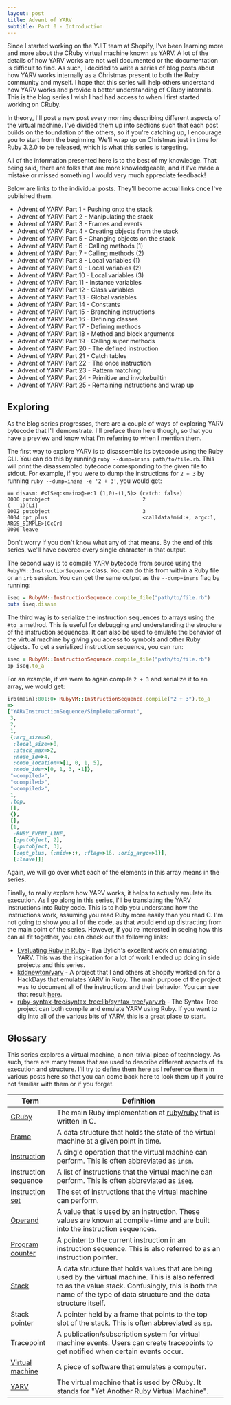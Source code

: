 ```yaml
---
layout: post
title: Advent of YARV
subtitle: Part 0 - Introduction
---
```


Since I started working on the YJIT team at Shopify, I've been learning more and more about the CRuby virtual machine known as YARV. A lot of the details of how YARV works are not well documented or the documentation is difficult to find. As such, I decided to write a series of blog posts about how YARV works internally as a Christmas present to both the Ruby community and myself. I hope that this series will help others understand how YARV works and provide a better understanding of CRuby internals. This is the blog series I wish I had had access to when I first started working on CRuby.

In theory, I'll post a new post every morning describing different aspects of the virtual machine. I've divided them up into sections such that each post builds on the foundation of the others, so if you're catching up, I encourage you to start from the beginning. We'll wrap up on Christmas just in time for Ruby 3.2.0 to be released, which is what this series is targeting.

All of the information presented here is to the best of my knowledge. That being said, there are folks that are more knowledgeable, and if I've made a mistake or missed something I would very much appreciate feedback!

Below are links to the individual posts. They'll become actual links once I've published them.

* Advent of YARV: Part 1 - Pushing onto the stack
* Advent of YARV: Part 2 - Manipulating the stack
* Advent of YARV: Part 3 - Frames and events
* Advent of YARV: Part 4 - Creating objects from the stack
* Advent of YARV: Part 5 - Changing objects on the stack
* Advent of YARV: Part 6 - Calling methods (1)
* Advent of YARV: Part 7 - Calling methods (2)
* Advent of YARV: Part 8 - Local variables (1)
* Advent of YARV: Part 9 - Local variables (2)
* Advent of YARV: Part 10 - Local variables (3)
* Advent of YARV: Part 11 - Instance variables
* Advent of YARV: Part 12 - Class variables
* Advent of YARV: Part 13 - Global variables
* Advent of YARV: Part 14 - Constants
* Advent of YARV: Part 15 - Branching instructions
* Advent of YARV: Part 16 - Defining classes
* Advent of YARV: Part 17 - Defining methods
* Advent of YARV: Part 18 - Method and block arguments
* Advent of YARV: Part 19 - Calling super methods
* Advent of YARV: Part 20 - The defined instruction
* Advent of YARV: Part 21 - Catch tables
* Advent of YARV: Part 22 - The once instruction
* Advent of YARV: Part 23 - Pattern matching
* Advent of YARV: Part 24 - Primitive and invokebuiltin
* Advent of YARV: Part 25 - Remaining instructions and wrap up

## Exploring

As the blog series progresses, there are a couple of ways of exploring YARV bytecode that I'll demonstrate. I'll preface them here though, so that you have a preview and know what I'm referring to when I mention them.

The first way to explore YARV is to disassemble its bytecode using the Ruby CLI. You can do this by running `ruby --dump=insns path/to/file.rb`. This will print the disassembled bytecode corresponding to the given file to stdout. For example, if you were to dump the instructions for `2 + 3` by running `ruby --dump=insns -e '2 + 3'`, you would get:

```
== disasm: #<ISeq:<main>@-e:1 (1,0)-(1,5)> (catch: false)
0000 putobject                              2                         (   1)[Li]
0002 putobject                              3
0004 opt_plus                               <calldata!mid:+, argc:1, ARGS_SIMPLE>[CcCr]
0006 leave
```

Don't worry if you don't know what any of that means. By the end of this series, we'll have covered every single character in that output.

The second way is to compile YARV bytecode from source using the `RubyVM::InstructionSequence` class. You can do this from within a Ruby file or an `irb` session. You can get the same output as the `--dump=insns` flag by running:

```ruby
iseq = RubyVM::InstructionSequence.compile_file("path/to/file.rb")
puts iseq.disasm
```

The third way is to serialize the instruction sequences to arrays using the `#to_a` method. This is useful for debugging and understanding the structure of the instruction sequences. It can also be used to emulate the behavior of the virtual machine by giving you access to symbols and other Ruby objects. To get a serialized instruction sequence, you can run:

```ruby
iseq = RubyVM::InstructionSequence.compile_file("path/to/file.rb")
pp iseq.to_a
```

For an example, if we were to again compile `2 + 3` and serialize it to an array, we would get:

```ruby
irb(main):001:0> RubyVM::InstructionSequence.compile("2 + 3").to_a
=> 
["YARVInstructionSequence/SimpleDataFormat",                        
 3,
 2,
 1,
 {:arg_size=>0,
  :local_size=>0,
  :stack_max=>2,
  :node_id=>4,
  :code_location=>[1, 0, 1, 5],
  :node_ids=>[0, 1, 3, -1]},
 "<compiled>",
 "<compiled>",
 "<compiled>",
 1,
 :top,
 [],
 {},
 [],
 [1,
  :RUBY_EVENT_LINE,
  [:putobject, 2],
  [:putobject, 3],
  [:opt_plus, {:mid=>:+, :flag=>16, :orig_argc=>1}],
  [:leave]]]
```

Again, we will go over what each of the elements in this array means in the series.

Finally, to really explore how YARV works, it helps to actually emulate its execution. As I go along in this series, I'll be translating the YARV instructions into Ruby code. This is to help you understand how the instructions work, assuming you read Ruby more easily than you read C. I'm not going to show you all of the code, as that would end up distracting from the main point of the series. However, if you're interested in seeing how this can all fit together, you can check out the following links:

* [Evaluating Ruby in Ruby](https://iliabylich.github.io/2020/01/25/evaluating-ruby-in-ruby.html) - Ilya Bylich's excellent work on emulating YARV. This was the inspiration for a lot of work I ended up doing in side projects and this series.
* [kddnewton/yarv](https://github.com/kddnewton/yarv) - A project that I and others at Shopify worked on for a HackDays that emulates YARV in Ruby. The main purpose of the project was to document all of the instructions and their behavior. You can see that result [here](https://kddnewton.com/yarv).
* [ruby-syntax-tree/syntax_tree:lib/syntax_tree/yarv.rb](https://github.com/ruby-syntax-tree/syntax_tree/blob/1ebf0a56d1f1a63045074fec948bd3ec7fcbab45/lib/syntax_tree/yarv.rb) - The Syntax Tree project can both compile and emulate YARV using Ruby. If you want to dig into all of the various bits of YARV, this is a great place to start.

## Glossary

This series explores a virtual machine, a non-trivial piece of technology. As such, there are many terms that are used to describe different aspects of its execution and structure. I'll try to define them here as I reference them in various posts here so that you can come back here to look them up if you're not familiar with them or if you forget.

| Term | Definition |
| --- | --- |
| [CRuby](https://en.wikipedia.org/wiki/Ruby_(programming_language)) | The main Ruby implementation at [ruby/ruby](https://github.com/ruby/ruby) that is written in C. |
| [Frame](https://en.wikipedia.org/wiki/Call_stack#STACK-FRAME) | A data structure that holds the state of the virtual machine at a given point in time. |
| [Instruction](https://en.wikipedia.org/wiki/Instruction_set_architecture#Instructions) | A single operation that the virtual machine can perform. This is often abbreviated as `insn`. |
| Instruction sequence | A list of instructions that the virtual machine can perform. This is often abbreviated as `iseq`. |
| [Instruction set](https://en.wikipedia.org/wiki/Instruction_set_architecture) | The set of instructions that the virtual machine can perform. |
| [Operand](https://en.wikipedia.org/wiki/Operand#Computer_science) | A value that is used by an instruction. These values are known at compile-time and are built into the instruction sequences. |
| [Program counter](https://en.wikipedia.org/wiki/Program_counter) | A pointer to the current instruction in an instruction sequence. This is also referred to as an instruction pointer. |
| [Stack](https://en.wikipedia.org/wiki/Stack_machine) | A data structure that holds values that are being used by the virtual machine. This is also referred to as the value stack. Confusingly, this is both the name of the type of data structure and the data structure itself. |
| Stack pointer | A pointer held by a frame that points to the top slot of the stack. This is often abbreviated as `sp`. |
| Tracepoint | A publication/subscription system for virtual machine events. Users can create tracepoints to get notified when certain events occur. |
| [Virtual machine](https://en.wikipedia.org/wiki/Virtual_machine) | A piece of software that emulates a computer. |
| [YARV](https://en.wikipedia.org/wiki/YARV) | The virtual machine that is used by CRuby. It stands for "Yet Another Ruby Virtual Machine". |
